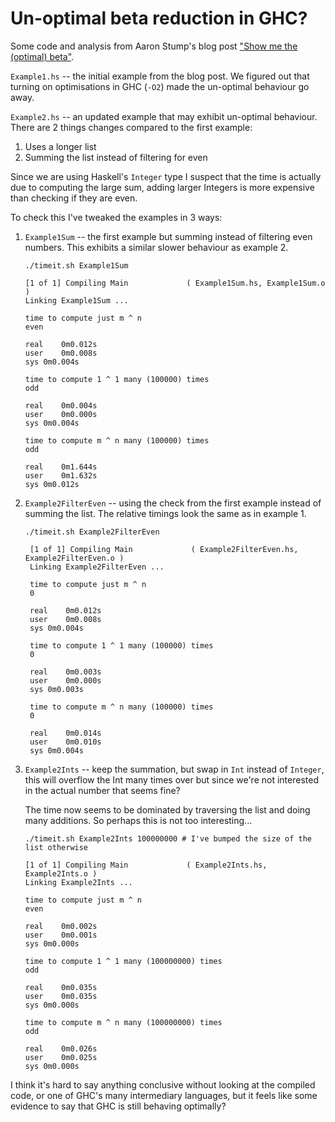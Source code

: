 # Un-optimal beta reduction in GHC?

Some code and analysis from Aaron Stump's blog post ["Show me the (optimal)
beta"][1].

[1]: https://queuea9.wordpress.com/2020/07/10/show-me-the-optimal-beta/

`Example1.hs` -- the initial example from the blog post. We figured out that
turning on optimisations in GHC (`-O2`) made the un-optimal behaviour go away.

`Example2.hs` -- an updated example that may exhibit un-optimal behaviour. There
are 2 things changes compared to the first example:

1. Uses a longer list
2. Summing the list instead of filtering for even

Since we are using Haskell's `Integer` type I suspect that the time is actually
due to computing the large sum, adding larger Integers is more expensive than
checking if they are even. 

To check this I've tweaked the examples in 3 ways:

1. `Example1Sum` -- the first example but summing instead of filtering even
    numbers. This exhibits a similar slower behaviour as example 2.

    ```
    ./timeit.sh Example1Sum

    [1 of 1] Compiling Main             ( Example1Sum.hs, Example1Sum.o )
    Linking Example1Sum ...

    time to compute just m ^ n
    even

    real	0m0.012s
    user	0m0.008s
    sys	0m0.004s

    time to compute 1 ^ 1 many (100000) times
    odd

    real	0m0.004s
    user	0m0.000s
    sys	0m0.004s

    time to compute m ^ n many (100000) times
    odd

    real	0m1.644s
    user	0m1.632s
    sys	0m0.012s
    ```

2. `Example2FilterEven` -- using the check from the first example instead of
   summing the list. The relative timings look the same as in example 1.


   ```
   ./timeit.sh Example2FilterEven

    [1 of 1] Compiling Main             ( Example2FilterEven.hs, Example2FilterEven.o )
    Linking Example2FilterEven ...

    time to compute just m ^ n
    0

    real	0m0.012s
    user	0m0.008s
    sys	0m0.004s

    time to compute 1 ^ 1 many (100000) times
    0

    real	0m0.003s
    user	0m0.000s
    sys	0m0.003s

    time to compute m ^ n many (100000) times
    0

    real	0m0.014s
    user	0m0.010s
    sys	0m0.004s
    ```

3. `Example2Ints` -- keep the summation, but swap in `Int` instead of
    `Integer`, this will overflow the Int many times over but since we're not
    interested in the actual number that seems fine? 

    The time now seems to be dominated by traversing the list and doing many
    additions. So perhaps this is not too interesting...

    ```
    ./timeit.sh Example2Ints 100000000 # I've bumped the size of the list otherwise

    [1 of 1] Compiling Main             ( Example2Ints.hs, Example2Ints.o )
    Linking Example2Ints ...

    time to compute just m ^ n
    even

    real	0m0.002s
    user	0m0.001s
    sys	0m0.000s

    time to compute 1 ^ 1 many (100000000) times
    odd

    real	0m0.035s
    user	0m0.035s
    sys	0m0.000s

    time to compute m ^ n many (100000000) times
    odd

    real	0m0.026s
    user	0m0.025s
    sys	0m0.000s
    ```

I think it's hard to say anything conclusive without looking at the compiled
code, or one of GHC's many intermediary languages, but it feels like some
evidence to say that GHC is still behaving optimally?
